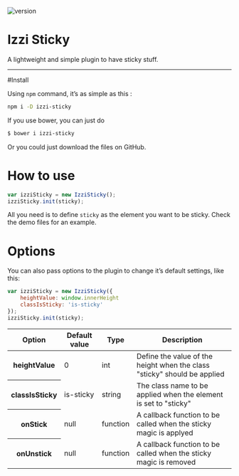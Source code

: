 ![version](https://img.shields.io/badge/version-1.1.1-orange.svg?style=flat-square)

# Izzi Sticky

A lightweight and simple plugin to have sticky stuff.

---

#Install

Using `npm` command, it’s as simple as this :
```bash
npm i -D izzi-sticky
```

If you use bower, you can just do

```bash
$ bower i izzi-sticky
```

Or you could just download the files on GitHub.

# How to use

```javascript
var izziSticky = new IzziSticky();
izziSticky.init(sticky);
```

All you need is to define `sticky` as the element you want to be sticky. Check the demo files for an example.

# Options

You can also pass options to the plugin to change it’s default settings, like this:

```javascript
var izziSticky = new IzziSticky({
	heightValue: window.innerHeight
	classIsSticky: 'is-sticky'
});
izziSticky.init(sticky);
```

<table>
	<thead>
		<tr>
			<th>Option</th>
			<th>Default value</th>
			<th>Type</th>
			<th>Description</th>
		</tr>
	</thead>
	<tbody>
		<tr>
			<th>heightValue</th>
			<td>0</td>
			<td>int</td>
			<td>Define the value of the height when the class "sticky" should be applied</td>
		</tr>
		<tr>
			<th>classIsSticky</th>
			<td>is-sticky</td>
			<td>string</td>
			<td>The class name to be applied when the element is set to "sticky"</td>
		</tr>
		<tr>
			<th>onStick</th>
			<td>null</td>
			<td>function</td>
			<td>A callback function to be called when the sticky magic is applyed</td>
		</tr>
		<tr>
			<th>onUnstick</th>
			<td>null</td>
			<td>function</td>
			<td>A callback function to be called when the sticky magic is removed</td>
		</tr>
	</tbody>
</table>

